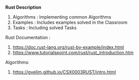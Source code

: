 **Rust Description**
1. َAlgorithms : Implementing common Algorithms
2. Examples   : Includes examples solved in the Classroom
3. Tasks      : Including solved Tasks

Rust Documentation :
1. https://doc.rust-lang.org/rust-by-example/index.html
2. https://www.tutorialspoint.com/rust/rust_introduction.htm

Algorithms:
1. https://gvelim.github.io/CSX0003RUST/intro.html
